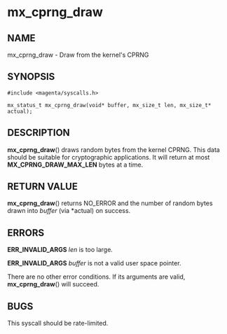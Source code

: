 # mx_cprng_draw

## NAME

mx_cprng_draw - Draw from the kernel's CPRNG

## SYNOPSIS

```
#include <magenta/syscalls.h>

mx_status_t mx_cprng_draw(void* buffer, mx_size_t len, mx_size_t* actual);
```

## DESCRIPTION

**mx_cprng_draw**() draws random bytes from the kernel CPRNG.  This data should be
suitable for cryptographic applications.  It will return at most
**MX_CPRNG_DRAW_MAX_LEN** bytes at a time.

## RETURN VALUE

**mx_cprng_draw**() returns NO_ERROR and the number of random bytes
drawn into *buffer* (via *actual) on success.

## ERRORS

**ERR_INVALID_ARGS**  *len* is too large.

**ERR_INVALID_ARGS**  *buffer* is not a valid user space pointer.

There are no other error conditions.  If its arguments are valid,
**mx_cprng_draw**() will succeed.

## BUGS

This syscall should be rate-limited.
